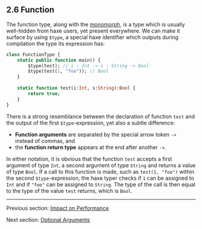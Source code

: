 ## 2.6 Function

The function type, along with the [monomorph](2.9-Monomorph.md), is a type which is usually well-hidden from haxe users, yet present everywhere. We can make it surface by using `$type`, a special haxe identifier which outputs during compilation the type its expression has:

```haxe
class FunctionType {
	static public function main() {
		$type(test); // i : Int -> s : String -> Bool
		$type(test(1, "foo")); // Bool
	}
	
	static function test(i:Int, s:String):Bool {
		return true;
	}
}
```

There is a strong resemblance between the declaration of function `test` and the output of the first `$type`-expression, yet also a subtle difference:



* **Function arguments** are separated by the special arrow token `->` instead of commas, and
* the **function return type** appears at the end after another `->`.


In either notation, it is obvious that the function `test` accepts a first argument of type `Int`, a second argument of type `String` and returns a value of type `Bool`. If a call to this function is made, such as `test(1, "foo")` within the second `$type`-expression, the haxe typer checks if `1` can be assigned to `Int` and if `"foo"` can be assigned to `String`. The type of the call is then equal to the type of the value `test` returns, which is `Bool`.

---

Previous section: [Impact on Performance](2.5.4-Impact_on_Performance.md)

Next section: [Optional Arguments](2.6.1-Optional_Arguments.md)